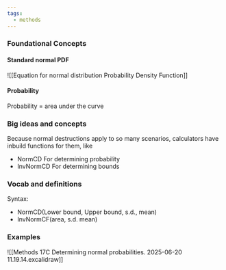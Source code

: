 ```yaml
---
tags:
  - methods
---
```

### Foundational Concepts 
#### Standard normal PDF
![[Equation for normal distribution Probability Density Function]]
#### Probability
Probability = area under the curve
### Big ideas and concepts
Because normal destructions apply to so many scenarios, calculators have inbuild functions for them, like
- NormCD
	For determining probability
- InvNormCD
	For determining bounds 
### Vocab and definitions
Syntax:
- NormCD(Lower bound, Upper bound, s.d., mean)
- InvNormCF(area, s.d. mean)
### Examples
![[Methods 17C Determining normal probabilities. 2025-06-20 11.19.14.excalidraw]]


